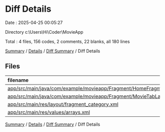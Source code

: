 # Diff Details

Date : 2025-04-25 00:05:27

Directory c:\\Users\\Hi\\Coder\\MovieApp

Total : 4 files,  156 codes, 2 comments, 22 blanks, all 180 lines

[Summary](results.md) / [Details](details.md) / [Diff Summary](diff.md) / Diff Details

## Files
| filename | language | code | comment | blank | total |
| :--- | :--- | ---: | ---: | ---: | ---: |
| [app/src/main/java/com/example/movieapp/Fragment/HomeFragment.kt](/app/src/main/java/com/example/movieapp/Fragment/HomeFragment.kt) | Kotlin | 2 | 2 | 0 | 4 |
| [app/src/main/java/com/example/movieapp/Fragment/MovieTabLayoutFragment.kt](/app/src/main/java/com/example/movieapp/Fragment/MovieTabLayoutFragment.kt) | Kotlin | 153 | 0 | 22 | 175 |
| [app/src/main/res/layout/fragment\_category.xml](/app/src/main/res/layout/fragment_category.xml) | XML | -1 | 0 | 0 | -1 |
| [app/src/main/res/values/arrays.xml](/app/src/main/res/values/arrays.xml) | XML | 2 | 0 | 0 | 2 |

[Summary](results.md) / [Details](details.md) / [Diff Summary](diff.md) / Diff Details